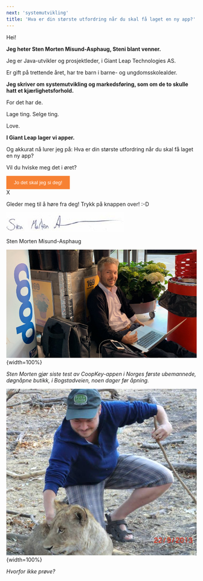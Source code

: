```yaml
---
next: 'systemutvikling'
title: 'Hva er din største utfordring når du skal få laget en ny app?'
---
```

Hei!

**Jeg heter Sten Morten Misund-Asphaug, Steni blant venner.**

Jeg er Java-utvikler og prosjektleder, i Giant Leap Technologies AS.

Er gift på trettende året, har tre barn i barne- og ungdomsskolealder.

**Jeg skriver om systemutvikling og markedsføring, som om de to skulle hatt et kjærlighetsforhold.**

For det har de.

Lage ting. Selge ting.

Love.

**I Giant Leap lager vi apper.** 

Og akkurat nå lurer jeg på: Hva er din største utfordring når du skal få laget en ny app?

Vil du hviske meg det i øret?
 
<link rel="stylesheet" type="text/css" href="https://s3.amazonaws.com/bucket-io-widget-assets/home/styleBucket.css"><button style="background-color:#F78133;color:#FFFFFF;border:none;padding:10px 20px;cursor:pointer" onclick="lunchModal('https://go.bucketquizzes.com/ds/808ca3f8')" id="myBtnBucket" class="btn-outline-bucket">Jo det skal jeg si deg!</button><div id="myModalButton" class="modalBucket"><div class="modal-content-bucket"> <span class="close-bucket">X</span></div></div> <script src="https://s3.amazonaws.com/bucket-io-widget-assets/home/scriptBucket.js" type="text/javascript"></script>


Gleder meg til å høre fra deg! Trykk på knappen over! :-D


![alt text](assets/media/SMMA-signatur.jpg "Sten Morten debugger CoopKey appen, Coop Bogstadveien")

Sten Morten Misund-Asphaug


![alt text](assets/media/sm_prix_inne_cut.png "Sten Morten debugger CoopKey appen, Coop Bogstadveien"){width=100%}

*Sten Morten gjør siste test av CoopKey-appen i Norges første ubemannede, døgnåpne butikk, i Bogstadveien, noen dager før åpning.*


![alt text](assets/media/sm_lion.jpg "Sten Morten i sitt rette element"){width=100%}

*Hvorfor ikke prøve?*
